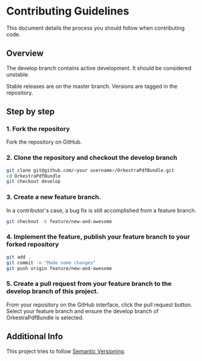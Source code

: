 Contributing Guidelines
=======================

This document details the process you should follow when contributing code.

Overview
--------

The develop branch contains active development. It should be considered unstable.

Stable releases are on the master branch. Versions are tagged in the repository.


Step by step
------------

### 1. Fork the repository

Fork the repository on GitHub.

### 2. Clone the repository and checkout the develop branch

``` bash
git clone git@github.com/<your username>/OrkestraPdfBundle.git
cd OrkestraPdfBundle
git checkout develop
```

### 3. Create a new feature branch.

In a contributor's case, a bug fix is still accomplished from a feature branch.

``` bash
git checkout -b feature/new-and-awesome
```

### 4. Implement the feature, publish your feature branch to your forked repository

``` bash
git add .
git commit -m "Made some changes"
git push origin feature/new-and-awesome
```

### 5. Create a pull request from your feature branch to the develop branch of this project.

From your repository on the GitHub interface, click the pull request button. Select your feature branch and ensure
the develop branch of OrkestraPdfBundle is selected.



Additional Info
---------------

This project tries to follow [Semantic Versioning](http://semver.org).
